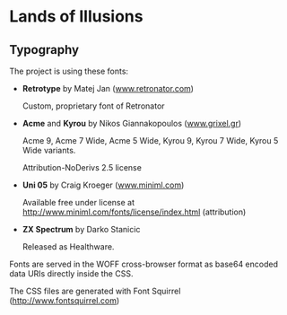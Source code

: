 # Lands of Illusions

## Typography

The project is using these fonts:

- **Retrotype** by Matej Jan (www.retronator.com)

  Custom, proprietary font of Retronator

- **Acme** and **Kyrou** by Nikos Giannakopoulos (www.grixel.gr)

  Acme 9, Acme 7 Wide, Acme 5 Wide, Kyrou 9, Kyrou 7 Wide, Kyrou 5 Wide variants.

  Attribution-NoDerivs 2.5 license

- **Uni 05** by Craig Kroeger (www.miniml.com)

  Available free under license at http://www.miniml.com/fonts/license/index.html (attribution)
  
- **ZX Spectrum** by Darko Stanicic

  Released as Healthware. 

Fonts are served in the WOFF cross-browser format as base64 encoded data URIs directly inside the CSS.

The CSS files are generated with Font Squirrel (http://www.fontsquirrel.com)
